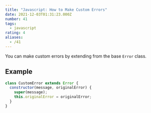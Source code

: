 ```yaml
---
title: "Javascript: How to Make Custom Errors"
date: 2021-12-03T01:31:23.000Z
number: 41
tags:
  - javascript
rating: 4
aliases:
  - /41
---
```


You can make custom errors by extending from the base `Error` class.

## Example

```javascript
class CustomError extends Error {
  constructor(message, originalError) {
    super(message);
    this.originalError = originalError;
  }
}
```
